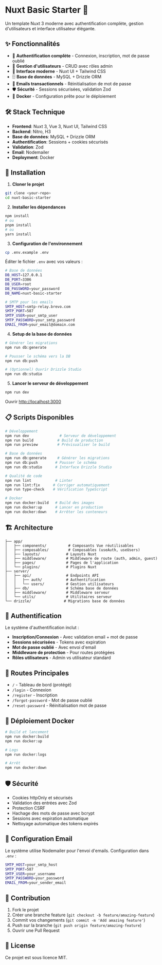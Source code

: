 # Nuxt Basic Starter 🚀

Un template Nuxt 3 moderne avec authentification complète, gestion d'utilisateurs et interface utilisateur élégante.

## ✨ Fonctionnalités

- 🔐 **Authentification complète** - Connexion, inscription, mot de passe oublié
- 👥 **Gestion d'utilisateurs** - CRUD avec rôles admin
- 🎨 **Interface moderne** - Nuxt UI + Tailwind CSS
- 🗄️ **Base de données** - MySQL + Drizzle ORM
- 📧 **Emails transactionnels** - Réinitialisation de mot de passe
- 🛡️ **Sécurité** - Sessions sécurisées, validation Zod
- 🐳 **Docker** - Configuration prête pour le déploiement

## 🛠️ Stack Technique

- **Frontend**: Nuxt 3, Vue 3, Nuxt UI, Tailwind CSS
- **Backend**: Nitro, H3
- **Base de données**: MySQL + Drizzle ORM
- **Authentification**: Sessions + cookies sécurisés
- **Validation**: Zod
- **Email**: Nodemailer
- **Deployment**: Docker

## 🚀 Installation

1. **Cloner le projet**
```bash
git clone <your-repo>
cd nuxt-basic-starter
```

2. **Installer les dépendances**
```bash
npm install
# ou
pnpm install
# ou  
yarn install
```

3. **Configuration de l'environnement**
```bash
cp .env.example .env
```

Éditer le fichier `.env` avec vos valeurs :
```bash
# Base de données
DB_HOST=127.0.0.1
DB_PORT=3306
DB_USER=root
DB_PASSWORD=your_password
DB_NAME=nuxt-basic-starter

# SMTP pour les emails
SMTP_HOST=smtp-relay.brevo.com
SMTP_PORT=587
SMTP_USER=your_smtp_user
SMTP_PASSWORD=your_smtp_password
EMAIL_FROM=your_email@domain.com
```

4. **Setup de la base de données**
```bash
# Générer les migrations
npm run db:generate

# Pousser le schéma vers la DB
npm run db:push

# (Optionnel) Ouvrir Drizzle Studio
npm run db:studio
```

5. **Lancer le serveur de développement**
```bash
npm run dev
```

Ouvrir [http://localhost:3000](http://localhost:3000)

## 📋 Scripts Disponibles

```bash
# Développement
npm run dev              # Serveur de développement
npm run build           # Build de production
npm run preview         # Prévisualiser le build

# Base de données
npm run db:generate     # Générer les migrations
npm run db:push        # Pousser le schéma
npm run db:studio      # Interface Drizzle Studio

# Qualité de code
npm run lint           # Linter
npm run lint:fix      # Corriger automatiquement
npm run type-check    # Vérification TypeScript

# Docker
npm run docker:build   # Build des images
npm run docker:up      # Lancer en production
npm run docker:down    # Arrêter les conteneurs
```

## 🏗️ Architecture

```
├── app/
│   ├── components/          # Composants Vue réutilisables
│   ├── composables/         # Composables (useAuth, useUsers)
│   ├── layouts/            # Layouts Nuxt
│   ├── middleware/         # Middleware de route (auth, admin, guest)
│   ├── pages/              # Pages de l'application
│   └── plugins/            # Plugins Nuxt
├── server/
│   ├── api/                # Endpoints API
│   │   ├── auth/           # Authentification
│   │   └── users/          # Gestion utilisateurs
│   ├── db/                 # Schéma base de données
│   ├── middleware/         # Middleware serveur
│   └── utils/              # Utilitaires serveur
└── drizzle/               # Migrations base de données
```

## 🔐 Authentification

Le système d'authentification inclut :

- **Inscription/Connexion** - Avec validation email + mot de passe
- **Sessions sécurisées** - Tokens avec expiration
- **Mot de passe oublié** - Avec envoi d'email
- **Middleware de protection** - Pour routes protégées
- **Rôles utilisateurs** - Admin vs utilisateur standard

## 🎯 Routes Principales

- `/` - Tableau de bord (protégé)
- `/login` - Connexion
- `/register` - Inscription  
- `/forgot-password` - Mot de passe oublié
- `/reset-password` - Réinitialisation mot de passe

## 🐳 Déploiement Docker

```bash
# Build et lancement
npm run docker:build
npm run docker:up

# Logs
npm run docker:logs

# Arrêt
npm run docker:down
```

## 🛡️ Sécurité

- Cookies httpOnly et sécurisés
- Validation des entrées avec Zod
- Protection CSRF
- Hachage des mots de passe avec bcrypt
- Sessions avec expiration automatique
- Nettoyage automatique des tokens expirés

## 📧 Configuration Email

Le système utilise Nodemailer pour l'envoi d'emails. Configuration dans `.env` :

```bash
SMTP_HOST=your_smtp_host
SMTP_PORT=587
SMTP_USER=your_username  
SMTP_PASSWORD=your_password
EMAIL_FROM=your_sender_email
```

## 🤝 Contribution

1. Fork le projet
2. Créer une branche feature (`git checkout -b feature/amazing-feature`)
3. Commit vos changements (`git commit -m 'Add amazing feature'`)
4. Push sur la branche (`git push origin feature/amazing-feature`)
5. Ouvrir une Pull Request

## 📝 License

Ce projet est sous licence MIT.

